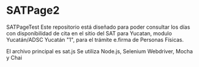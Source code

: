 # SATPage2
SATPageTest
Este repositorio está diseñado para poder consultar los días con disponibilidad de cita en el sitio del SAT para Yucatan, modulo Yucatán/ADSC Yucatán "1", para el trámite e.firma de Personas Físicas.

El archivo principal es sat.js
Se utiliza Node.js, Selenium Webdriver, Mocha y Chai
